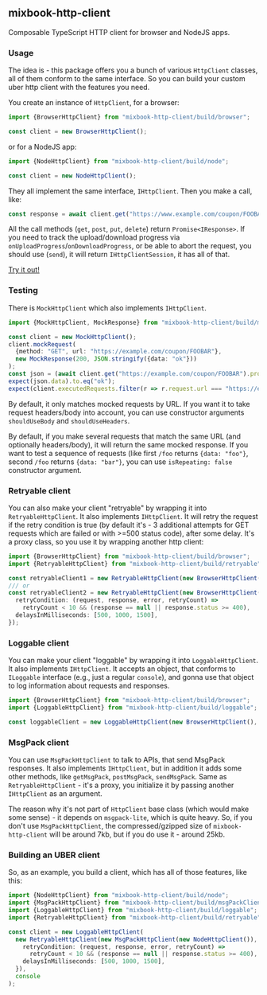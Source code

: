 ## mixbook-http-client

Composable TypeScript HTTP client for browser and NodeJS apps.

### Usage

The idea is - this package offers you a bunch of various `HttpClient` classes, all of them conform
to the same interface. So you can build your custom uber http client with the features you need.

You create an instance of `HttpClient`, for a browser:

```ts
import {BrowserHttpClient} from "mixbook-http-client/build/browser";

const client = new BrowserHttpClient();
```

or for a NodeJS app:

```ts
import {NodeHttpClient} from "mixbook-http-client/build/node";

const client = new NodeHttpClient();
```

They all implement the same interface, `IHttpClient`. Then you make a call, like:

```ts
const response = await client.get("https://www.example.com/coupon/FOOBAR");
```

All the call methods (`get`, `post`, `put`, `delete`) return `Promise<IResponse>`. If you need to
track the upload/download progress via `onUploadProgress`/`onDownloadProgress`, or be able to abort
the request, you should use (`send`), it will return `IHttpClientSession`, it has all of that.

[Try it out!](https://runkit.com/embed/h8bg6t9rrbdn)

### Testing

There is `MockHttpClient` which also implements `IHttpClient`.

```ts
import {MockHttpClient, MockResponse} from "mixbook-http-client/build/mock";

const client = new MockHttpClient();
client.mockRequest(
  {method: "GET", url: "https://example.com/coupon/FOOBAR"},
  new MockResponse(200, JSON.stringify({data: "ok"}))
);
const json = (await client.get("https://example.com/coupon/FOOBAR").promise).json;
expect(json.data).to.eq("ok");
expect(client.executedRequests.filter(r => r.request.url === "https://example.com/coupon/FOOBAR").length).to.eq(1);
```

By default, it only matches mocked requests by URL. If you want it to take request headers/body into account,
you can use constructor arguments `shouldUseBody` and `shouldUseHeaders`.

By default, if you make several requests that match the same URL (and optionally headers/body), it will return
the same mocked response. If you want to test a sequence of requests (like first `/foo` returns `{data: "foo"}`,
second `/foo` returns `{data: "bar"}`, you can use `isRepeating: false` constructor argument.

### Retryable client

You can also make your client "retryable" by wrapping it into `RetryableHttpClient`. It also implements
`IHttpClient`. It will retry the request if the retry condition is true (by default it's - 3 additional
attempts for GET requests which are failed or with >=500 status code), after some delay. It's a proxy
class, so you use it by wrapping another http client:

```ts
import {BrowserHttpClient} from "mixbook-http-client/build/browser";
import {RetryableHttpClient} from "mixbook-http-client/build/retryable";

const retryableClient1 = new RetryableHttpClient(new BrowserHttpClient());
/// or
const retryableClient2 = new RetryableHttpClient(new BrowserHttpClient(), {
  retryCondition: (request, response, error, retryCount) =>
    retryCount < 10 && (response == null || response.status >= 400),
  delaysInMilliseconds: [500, 1000, 1500],
});
```

### Loggable client

You can make your client "loggable" by wrapping it into `LoggableHttpClient`. It also implements
`IHttpClient`. It accepts an object, that conforms to `ILoggable` interface (e.g., just a regular
`console`), and gonna use that object to log information about requests and responses.

```ts
import {BrowserHttpClient} from "mixbook-http-client/build/browser";
import {LoggableHttpClient} from "mixbook-http-client/build/loggable";

const loggableClient = new LoggableHttpClient(new BrowserHttpClient(), console);
```

### MsgPack client

You can use `MsgPackHttpClient` to talk to APIs, that send MsgPack responses. It also implements
`IHttpClient`, but in addition it adds some other methods, like `getMsgPack`, `postMsgPack`, `sendMsgPack`.
Same as `RetryableHttpClient` - it's a proxy, you initialize it by passing another `IHttpClient` as an
argument.

The reason why it's not part of `HttpClient` base class (which would make some sense) - it depends on `msgpack-lite`,
which is quite heavy. So, if you don't use `MsgPackHttpClient`, the compressed/gzipped size of `mixbook-http-client`
will be around 7kb, but if you do use it - around 25kb.

### Building an UBER client

So, as an example, you build a client, which has all of those features, like this:

```ts
import {NodeHttpClient} from "mixbook-http-client/build/node";
import {MsgPackHttpClient} from "mixbook-http-client/build/msgPackClient";
import {LoggableHttpClient} from "mixbook-http-client/build/loggable";
import {RetryableHttpClient} from "mixbook-http-client/build/retryable";

const client = new LoggableHttpClient(
  new RetryableHttpClient(new MsgPackHttpClient(new NodeHttpClient()), {
    retryCondition: (request, response, error, retryCount) =>
      retryCount < 10 && (response == null || response.status >= 400),
    delaysInMilliseconds: [500, 1000, 1500],
  }),
  console
);
```
